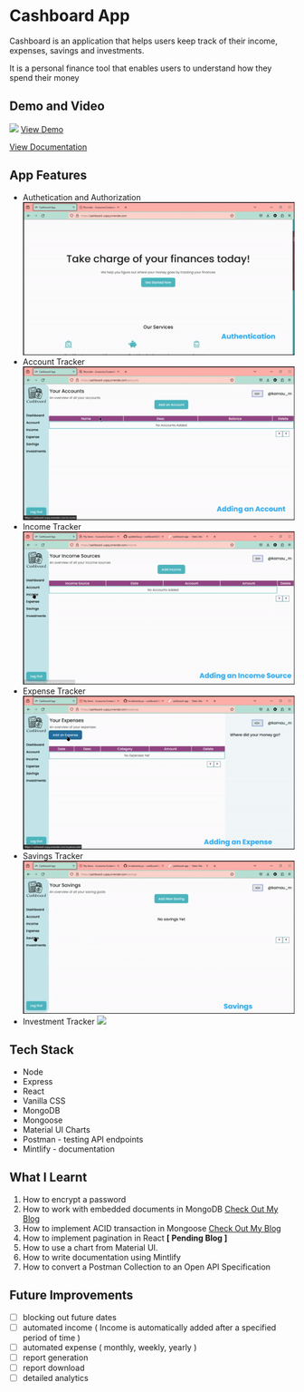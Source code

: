 # Cashboard App
Cashboard is an application that helps users keep track of their income, expenses, savings and investments.

It is a personal finance tool that enables users to understand how they spend their money

## Demo and Video
![](./demo/Dashboard.gif)
[View Demo](https://cashboard-ucpq.onrender.com/)

[View Documentation](https://mitchsorg.mintlify.app/)

## App Features
- Authetication and Authorization
![](./demo/Auth.gif)
- Account Tracker
![](./demo/Accounts.gif)
- Income Tracker
![](./demo/Income.gif)
- Expense Tracker
![](./demo/Expenses.gif)
- Savings Tracker
![](./demo/Savings.gif)
- Investment Tracker
![](./demo/Investments.gif)

## Tech Stack
- Node
- Express
- React
- Vanilla CSS
- MongoDB
- Mongoose
- Material UI Charts
- Postman - testing API endpoints
- Mintlify - documentation

## What I Learnt
1. How to encrypt a password
2. How to work with embedded documents in MongoDB [Check Out My Blog](https://mitchcodes.hashnode.dev/a-beginners-guide-to-subdocuments-in-mongoose)
3. How to implement ACID transaction in Mongoose [Check Out My Blog](https://mitchcodes.hashnode.dev/how-to-create-an-acid-transaction-in-mongoose)
4. How to implement pagination in React **[ Pending Blog ]**
5. How to use a chart from Material UI.
6. How to write documentation using Mintlify
7. How to convert a Postman Collection to an Open API Specification

## Future Improvements
- [ ] blocking out future dates
- [ ] automated income ( Income is automatically added after a specified period of time )
- [ ] automated expense ( monthly, weekly, yearly )
- [ ] report generation
- [ ] report download
- [ ] detailed analytics